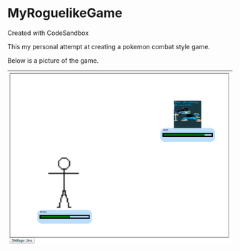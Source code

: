 # MyRoguelikeGame
Created with CodeSandbox

This my personal attempt at creating a pokemon combat style game.

Below is a picture of the game.

![MyRoguelikeGame Example Picture](./MyRoguelikeGame%20Demo%20Picture.png)

